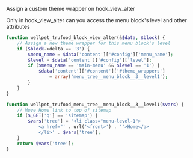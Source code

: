 Assign a custom theme wrapper on hook_view_alter

<aside class="notes">
    Only in hook_view_alter can you access the menu block's level and other attributes
</aside>

```php
function wellpet_trufood_block_view_alter(&$data, $block) {
    // Assign a new theme wrapper for this menu block's level
    if ($block->delta == '3') {
        $menu_name = $data['content']['#config']['menu_name'];
        $level = $data['content']['#config']['level'];
        if ($menu_name == 'main-menu' && $level == '1') {
            $data['content']['#content']['#theme_wrappers']
                = array('menu_tree__menu_block__3__level1');
        }
    }
}

function wellpet_trufood_menu_tree__menu_block__3__level1($vars) {
    // Move Home link to top of sitemap
    if ($_GET['q'] == 'sitemap') {
        $vars['tree'] = '<li class="menu-level-1">
            <a href="' . url('<front>') . '">Home</a>
            </li>' . $vars['tree'];
    }
    return $vars['tree'];
}
```